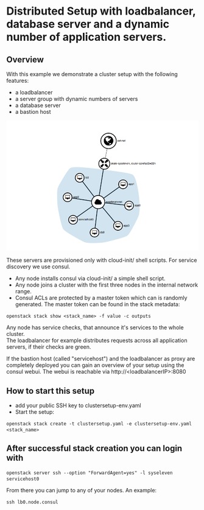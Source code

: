 # Distributed Setup with loadbalancer, database server and a dynamic number of application servers.


## Overview

 With this example we demonstrate a cluster setup with the following features:

- a loadbalancer
- a server group with dynamic numbers of servers
- a database server
- a bastion host

![Setup overview](img/setup_overview.png)

These servers are provisioned only with cloud-init/ shell scripts. For service discovery we use consul.

- Any node installs consul via cloud-init/ a simple shell script.  
- Any node joins a cluster with the first three nodes in the internal network range.
- Consul ACLs are protected by a master token which can is randomly generated.
The master token can be found in the stack metadata:

```
openstack stack show <stack_name> -f value -c outputs
```

Any node has service checks, that announce it's services to the whole cluster.  
The loadbalancer for example distributes requests across all application servers, if their checks are green.

If the bastion host (called "servicehost") and the loadbalancer as proxy are completely deployed you can gain an overview of your setup using the consul webui. The webui is reachable via http://\<loadbalancerIP\>:8080

## How to start this setup

* add your public SSH key to clustersetup-env.yaml 
* Start the setup:

```
openstack stack create -t clustersetup.yaml -e clustersetup-env.yaml <stack_name>
```

## After successful stack creation you can login with
```
openstack server ssh --option "ForwardAgent=yes" -l syseleven servicehost0
```

From there you can jump to any of your nodes. An example:
```
ssh lb0.node.consul
```


